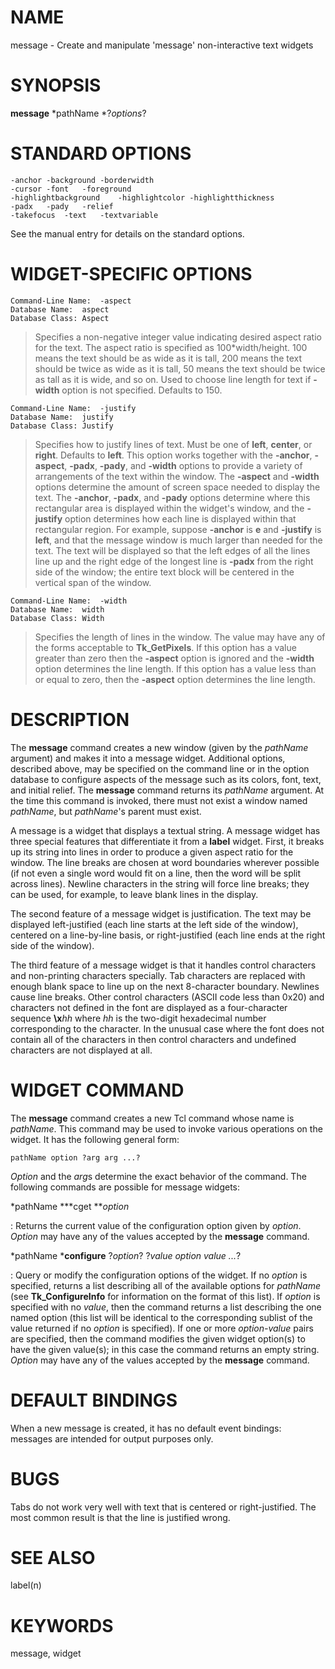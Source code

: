 # NAME

message - Create and manipulate \'message\' non-interactive text widgets

# SYNOPSIS

**message** *pathName *?*options*?

# STANDARD OPTIONS

    -anchor	-background	-borderwidth
    -cursor	-font	-foreground
    -highlightbackground	-highlightcolor	-highlightthickness
    -padx	-pady	-relief
    -takefocus	-text	-textvariable

See the manual entry for details on the standard options.

# WIDGET-SPECIFIC OPTIONS

    Command-Line Name:	-aspect
    Database Name:	aspect
    Database Class:	Aspect

> Specifies a non-negative integer value indicating desired aspect ratio
> for the text. The aspect ratio is specified as 100\*width/height. 100
> means the text should be as wide as it is tall, 200 means the text
> should be twice as wide as it is tall, 50 means the text should be
> twice as tall as it is wide, and so on. Used to choose line length for
> text if **-width** option is not specified. Defaults to 150.

    Command-Line Name:	-justify
    Database Name:	justify
    Database Class:	Justify

> Specifies how to justify lines of text. Must be one of **left**,
> **center**, or **right**. Defaults to **left**. This option works
> together with the **-anchor**, **-aspect**, **-padx**, **-pady**, and
> **-width** options to provide a variety of arrangements of the text
> within the window. The **-aspect** and **-width** options determine
> the amount of screen space needed to display the text. The
> **-anchor**, **-padx**, and **-pady** options determine where this
> rectangular area is displayed within the widget\'s window, and the
> **-justify** option determines how each line is displayed within that
> rectangular region. For example, suppose **-anchor** is **e** and
> **-justify** is **left**, and that the message window is much larger
> than needed for the text. The text will be displayed so that the left
> edges of all the lines line up and the right edge of the longest line
> is **-padx** from the right side of the window; the entire text block
> will be centered in the vertical span of the window.

    Command-Line Name:	-width
    Database Name:	width
    Database Class:	Width

> Specifies the length of lines in the window. The value may have any of
> the forms acceptable to **Tk_GetPixels**. If this option has a value
> greater than zero then the **-aspect** option is ignored and the
> **-width** option determines the line length. If this option has a
> value less than or equal to zero, then the **-aspect** option
> determines the line length.

# DESCRIPTION

The **message** command creates a new window (given by the *pathName*
argument) and makes it into a message widget. Additional options,
described above, may be specified on the command line or in the option
database to configure aspects of the message such as its colors, font,
text, and initial relief. The **message** command returns its *pathName*
argument. At the time this command is invoked, there must not exist a
window named *pathName*, but *pathName*\'s parent must exist.

A message is a widget that displays a textual string. A message widget
has three special features that differentiate it from a **label**
widget. First, it breaks up its string into lines in order to produce a
given aspect ratio for the window. The line breaks are chosen at word
boundaries wherever possible (if not even a single word would fit on a
line, then the word will be split across lines). Newline characters in
the string will force line breaks; they can be used, for example, to
leave blank lines in the display.

The second feature of a message widget is justification. The text may be
displayed left-justified (each line starts at the left side of the
window), centered on a line-by-line basis, or right-justified (each line
ends at the right side of the window).

The third feature of a message widget is that it handles control
characters and non-printing characters specially. Tab characters are
replaced with enough blank space to line up on the next 8-character
boundary. Newlines cause line breaks. Other control characters (ASCII
code less than 0x20) and characters not defined in the font are
displayed as a four-character sequence **\\x***hh* where *hh* is the
two-digit hexadecimal number corresponding to the character. In the
unusual case where the font does not contain all of the characters in
then control characters and undefined characters are not displayed at
all.

# WIDGET COMMAND

The **message** command creates a new Tcl command whose name is
*pathName*. This command may be used to invoke various operations on the
widget. It has the following general form:

    pathName option ?arg arg ...?

*Option* and the *arg*s determine the exact behavior of the command. The
following commands are possible for message widgets:

*pathName ***cget ***option*

:   Returns the current value of the configuration option given by
    *option*. *Option* may have any of the values accepted by the
    **message** command.

*pathName ***configure** ?*option*? ?*value option value \...*?

:   Query or modify the configuration options of the widget. If no
    *option* is specified, returns a list describing all of the
    available options for *pathName* (see **Tk_ConfigureInfo** for
    information on the format of this list). If *option* is specified
    with no *value*, then the command returns a list describing the one
    named option (this list will be identical to the corresponding
    sublist of the value returned if no *option* is specified). If one
    or more *option-value* pairs are specified, then the command
    modifies the given widget option(s) to have the given value(s); in
    this case the command returns an empty string. *Option* may have any
    of the values accepted by the **message** command.

# DEFAULT BINDINGS

When a new message is created, it has no default event bindings:
messages are intended for output purposes only.

# BUGS

Tabs do not work very well with text that is centered or
right-justified. The most common result is that the line is justified
wrong.

# SEE ALSO

label(n)

# KEYWORDS

message, widget

<!---
Copyright (c) 1990-1994 The Regents of the University of California
Copyright (c) 1994-1996 Sun Microsystems, Inc
-->

